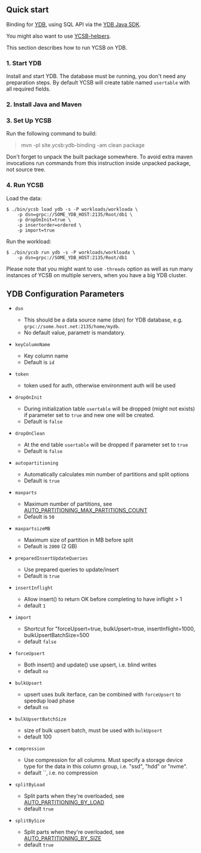 <!--
Copyright (c) 2022 YCSB contributors. All rights reserved.

Licensed under the Apache License, Version 2.0 (the "License"); you
may not use this file except in compliance with the License. You
may obtain a copy of the License at

http://www.apache.org/licenses/LICENSE-2.0

Unless required by applicable law or agreed to in writing, software
distributed under the License is distributed on an "AS IS" BASIS,
WITHOUT WARRANTIES OR CONDITIONS OF ANY KIND, either express or
implied. See the License for the specific language governing
permissions and limitations under the License. See accompanying
LICENSE file.
-->

## Quick start

Binding for [YDB](https://www.ydb.tech/), using SQL API
via the [YDB Java SDK](https://github.com/yandex-cloud/ydb-java-sdk).

You might also want to use [YCSB-helpers](https://github.com/eivanov89/YCSB-helpers).

This section describes how to run YCSB on YDB.

### 1. Start YDB

Install and start YDB. The database must be running, you don't need any preparation steps.
By default YCSB will create table named `usertable` with all required fields.

### 2. Install Java and Maven


### 3. Set Up YCSB

Run the following command to build:

  > mvn -pl site.ycsb:ydb-binding -am clean package

Don't forget to unpack the built package somewhere. To avoid extra maven invocations run commands from this instruction inside unpacked package, not source tree.

### 4. Run YCSB

Load the data:

    $ ./bin/ycsb load ydb -s -P workloads/workloada \
        -p dsn=grpc://SOME_YDB_HOST:2135/Root/db1 \
        -p dropOnInit=true \
        -p insertorder=ordered \
        -p import=true

Run the workload:

    $ ./bin/ycsb run ydb -s -P workloads/workloada \
        -p dsn=grpc://SOME_YDB_HOST:2135/Root/db1

Please note that you might want to use `-threads` option as well as run many instances of YCSB on multiple servers, when you have a big YDB cluster.

## YDB Configuration Parameters

- `dsn`
  - This should be a data source name (dsn) for YDB database, e.g. `grpc://some.host.net:2135/home/mydb`.
  - No default value, parametr is mandatory.

- `keyColumnName`
  - Key column name
  - Default is `id`

- `token`
  - token used for auth, otherwise environment auth will be used

- `dropOnInit`
  - During initialization table `usertable` will be dropped (might not exists) if parameter set to `true` and new one will be created.
  - Default is `false`

- `dropOnClean`
  - At the end table `usertable` will be dropped if parameter set to `true`
  - Default is `false`

- `autopartitioning`
  - Automatically calculates min number of partitions and split options
  - Default is `true`

- `maxparts`
  - Maximum number of partitions, see [AUTO_PARTITIONING_MAX_PARTITIONS_COUNT](https://ydb.tech/en/docs/concepts/datamodel#auto_partitioning_max_partitions_count)
  - Default is `50`

- `maxpartsizeMB`
  - Maximum size of partition in MB before split
  - Default is `2000` (2 GB)

- `preparedInsertUpdateQueries`
  - Use prepared queries to update/insert
  - Default is `true`

- `insertInflight`
  - Allow insert() to return OK before completing to have inflight > 1
  - default `1`

- `import`
  - Shortcut for "forceUpsert=true, bulkUpsert=true, insertInflight=1000, bulkUpsertBatchSize=500
  - default `false`

- `forceUpsert`
  - Both insert() and update() use upsert, i.e. blind writes
  - default `no`

- `bulkUpsert`
  - upsert uses bulk iterface, can be combined with `forceUpsert` to speedup load phase
  - default `no`

- `bulkUpsertBatchSize`
  - size of bulk upsert batch, must be used with `bulkUpsert`
  - default 100

- `compression`
  - Use compression for all columns. Must specify a storage device type for the data in this column group, i.e. "ssd", "hdd" or "nvme".
  - default ``, i.e. no compression

- `splitByLoad`
  - Split parts when they're overloaded, see [AUTO_PARTITIONING_BY_LOAD](https://ydb.tech/en/docs/concepts/datamodel#auto_partitioning_by_load)
  - default `true`

- `splitBySize`
  - Split parts when they're overloaded, see [AUTO_PARTITIONING_BY_SIZE](https://ydb.tech/en/docs/concepts/datamodel#auto_partitioning_by_size)
  - default `true`